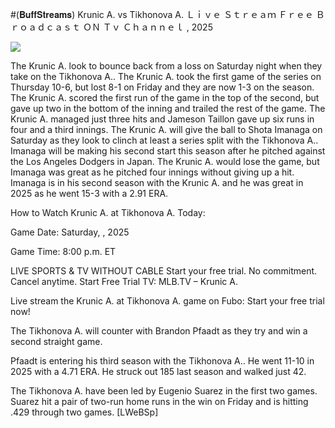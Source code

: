 #(𝐁𝐮𝐟𝐟𝐒𝐭𝐫𝐞𝐚𝐦𝐬) Krunic A. vs Tikhonova A. Ｌｉｖｅ Ｓｔｒｅａｍ Ｆｒｅｅ Ｂｒｏａｄｃａｓｔ ＯＮ Ｔｖ Ｃｈａｎｎｅｌ , 2025  
  
  
[![](https://i.imgur.com/qSNzIqt.png)](https://movie.rssnews.media/qTruCubYu.php)  
  
The Krunic A. look to bounce back from a loss on Saturday night when they take on the Tikhonova A.. The Krunic A. took the first game of the series on Thursday 10-6, but lost 8-1 on Friday and they are now 1-3 on the season. The Krunic A. scored the first run of the game in the top of the second, but gave up two in the bottom of the inning and trailed the rest of the game. The Krunic A. managed just three hits and Jameson Taillon gave up six runs in four and a third innings. The Krunic A. will give the ball to Shota Imanaga on Saturday as they look to clinch at least a series split with the Tikhonova A.. Imanaga will be making his second start this season after he pitched against the Los Angeles Dodgers in Japan. The Krunic A. would lose the game, but Imanaga was great as he pitched four innings without giving up a hit. Imanaga is in his second season with the Krunic A. and he was great in 2025 as he went 15-3 with a 2.91 ERA.

How to Watch Krunic A. at Tikhonova A. Today:

Game Date: Saturday, , 2025

Game Time: 8:00 p.m. ET

LIVE SPORTS & TV WITHOUT CABLE
Start your free trial. No commitment. Cancel anytime.
Start Free Trial
TV: MLB.TV – Krunic A.

Live stream the Krunic A. at Tikhonova A. game on Fubo: Start your free trial now!

The Tikhonova A. will counter with Brandon Pfaadt as they try and win a second straight game.

Pfaadt is entering his third season with the Tikhonova A.. He went 11-10 in 2025 with a 4.71 ERA. He struck out 185 last season and walked just 42.

The Tikhonova A. have been led by Eugenio Suarez in the first two games. Suarez hit a pair of two-run home runs in the win on Friday and is hitting .429 through two games. [LWeBSp]